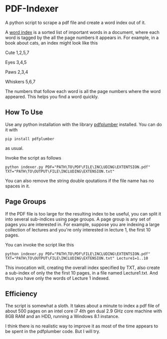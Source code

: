 # PDF-Indexer
A python script to scrape a pdf file and create a word index out of it.

A [word index](https://en.wikipedia.org/wiki/Index_(publishing)#Purpose) is a sorted list of important words in a document, where each word is tagged by the all the page numbers it appears in. For example, in a book about cats, an index might look like this 

Cute 1,2,5,7

Eyes 3,4,5

Paws 2,3,4

Whiskers 5,6,7

The numbers that follow each word is all the page numbers where the word appeared. This helps you find a word quickly.

## How To Use

Use any python installation with the library [pdfplumber](https://github.com/jsvine/pdfplumber) installed. You can do it with 

    pip install pdfplumber
    
as usual.

Invoke the script as follows

    python indexer.py PDF="PATH\TO\PDF\FILE\INCLUDING\EXTENTSION.pdf" TXT="PATH\TO\OUTPUT\FILE\INCLUDING\EXTENSION.txt"

You can also remove the string double qoutations if the file name has no spaces in it.

## Page Groups

If the PDF file is too large for the resulting index to be useful, you can split it into several sub-indices using page groups. A page group is any set of pages you are interested in. For example, suppose you are indexing a large collection of lectures and you're only interested in lecture 1, the first 10 pages. 

You can invoke the script like this

    python indexer.py PDF="PATH\TO\PDF\FILE\INCLUDING\EXTENTSION.pdf" TXT="PATH\TO\OUTPUT\FILE\INCLUDING\EXTENSION.txt" Lecture1=1..10
    
This invocation will, creating the overall index specified by TXT, also create a sub-index of only the the first 10 pages, in a file named Lecture1.txt. And thus you have only the words of Lecture 1 indexed. 

## Efficiency

The script is somewhat a sloth. It takes about a minute to index a pdf file of about 500 pages on an intel core i7 4th gen dual 2.9 GHz core machine with 8GB RAM and an HDD, running a Windows 8.1 instance. 

I think there is no realistic way to improve it as most of the time appears to be spent in the pdfplumber code. But I will try.  
